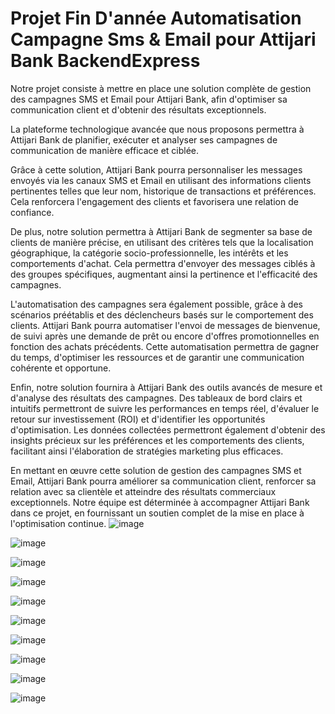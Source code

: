 # Projet Fin D'année Automatisation Campagne Sms & Email pour Attijari Bank BackendExpress
Notre projet consiste à mettre en place une solution complète de gestion des campagnes SMS et Email pour Attijari Bank, afin d'optimiser sa communication client et d'obtenir des résultats exceptionnels.

La plateforme technologique avancée que nous proposons permettra à Attijari Bank de planifier, exécuter et analyser ses campagnes de communication de manière efficace et ciblée.

Grâce à cette solution, Attijari Bank pourra personnaliser les messages envoyés via les canaux SMS et Email en utilisant des informations clients pertinentes telles que leur nom, historique de transactions et préférences. Cela renforcera l'engagement des clients et favorisera une relation de confiance.

De plus, notre solution permettra à Attijari Bank de segmenter sa base de clients de manière précise, en utilisant des critères tels que la localisation géographique, la catégorie socio-professionnelle, les intérêts et les comportements d'achat. Cela permettra d'envoyer des messages ciblés à des groupes spécifiques, augmentant ainsi la pertinence et l'efficacité des campagnes.

L'automatisation des campagnes sera également possible, grâce à des scénarios préétablis et des déclencheurs basés sur le comportement des clients. Attijari Bank pourra automatiser l'envoi de messages de bienvenue, de suivi après une demande de prêt ou encore d'offres promotionnelles en fonction des achats précédents. Cette automatisation permettra de gagner du temps, d'optimiser les ressources et de garantir une communication cohérente et opportune.

Enfin, notre solution fournira à Attijari Bank des outils avancés de mesure et d'analyse des résultats des campagnes. Des tableaux de bord clairs et intuitifs permettront de suivre les performances en temps réel, d'évaluer le retour sur investissement (ROI) et d'identifier les opportunités d'optimisation. Les données collectées permettront également d'obtenir des insights précieux sur les préférences et les comportements des clients, facilitant ainsi l'élaboration de stratégies marketing plus efficaces.

En mettant en œuvre cette solution de gestion des campagnes SMS et Email, Attijari Bank pourra améliorer sa communication client, renforcer sa relation avec sa clientèle et atteindre des résultats commerciaux exceptionnels. Notre équipe est déterminée à accompagner Attijari Bank dans ce projet, en fournissant un soutien complet de la mise en place à l'optimisation continue.
![image](https://github.com/AzizBenIsmail/PFA-BackendExpress/assets/61393700/07a16946-3e47-48b2-bc79-a5d142a792a1)

![image](https://github.com/AzizBenIsmail/PFA-BackendExpress/assets/61393700/d4931505-c15a-4fa6-96b7-c7809d68da75)

![image](https://github.com/AzizBenIsmail/PFA-BackendExpress/assets/61393700/30ef0557-0907-423a-97be-24134f07f69e)

![image](https://github.com/AzizBenIsmail/PFA-BackendExpress/assets/61393700/1765a2ff-e21c-4280-ba94-714be3066fcc)

![image](https://github.com/AzizBenIsmail/PFA-BackendExpress/assets/61393700/72b846de-2422-4f4f-8d6c-caf73f34820e)

![image](https://github.com/AzizBenIsmail/PFA-BackendExpress/assets/61393700/a2acdfbd-1e25-4204-b8b3-7645fdf7b9f2)

![image](https://github.com/AzizBenIsmail/PFA-BackendExpress/assets/61393700/1c074f64-0992-4ea6-a2fd-613eededdd2c)

![image](https://github.com/AzizBenIsmail/PFA-BackendExpress/assets/61393700/5e379157-5c2a-4b4a-b90d-96981e214e15)

![image](https://github.com/AzizBenIsmail/PFA-BackendExpress/assets/61393700/84d8ff2f-f76e-4ceb-bf4f-9ef5fbfd8025)

![image](https://github.com/AzizBenIsmail/PFA-BackendExpress/assets/61393700/90446f82-6566-4de7-8c12-b12dbb39a05d)
